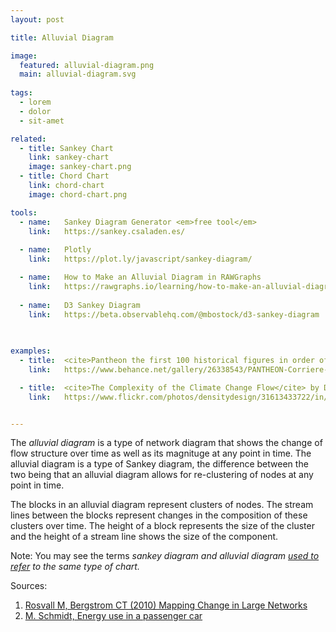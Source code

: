 ```yaml
---
layout: post

title: Alluvial Diagram

image:
  featured: alluvial-diagram.png
  main: alluvial-diagram.svg
  
tags:
  - lorem
  - dolor
  - sit-amet

related:
  - title: Sankey Chart
    link: sankey-chart
    image: sankey-chart.png
  - title: Chord Chart
    link: chord-chart
    image: chord-chart.png

tools:
  - name:   Sankey Diagram Generator <em>free tool</em>
    link:   https://sankey.csaladen.es/
    
  - name:   Plotly
    link:   https://plot.ly/javascript/sankey-diagram/

  - name:   How to Make an Alluvial Diagram in RAWGraphs
    link:   https://rawgraphs.io/learning/how-to-make-an-alluvial-diagram/
    
  - name:   D3 Sankey Diagram
    link:   https://beta.observablehq.com/@mbostock/d3-sankey-diagram
    
    

examples:
  - title:  <cite>Pantheon the first 100 historical figures in order of influence</cite> by Valerio Pellegrini
    link:   https://www.behance.net/gallery/26338543/PANTHEON-Corriere-della-Sera-La-Lettura-181

  - title:  <cite>The Complexity of the Climate Change Flow</cite> by DensityDesign Lab
    link:   https://www.flickr.com/photos/densitydesign/31613433722/in/album-72157677740884236/


---
```


The <dfn>alluvial diagram</dfn> is a type of network diagram that shows the change of flow structure over time as well as its magnituge at any point in time. The alluvial diagram is a type of Sankey diagram, the difference between the two being that an alluvial diagram allows for re-clustering of nodes at any point in time. 

The blocks in an alluvial diagram represent clusters of nodes. The stream lines between the blocks represent changes in the composition of these clusters over time. The height of a block represents the size of the cluster and the height of a stream line shows the size of the component.

Note: You may see the terms <dfn>sankey diagram<dfn> and <dfn>alluvial diagram</dfn> [used to refer](https://bost.ocks.org/mike/sankey/) to the same type of chart.  



Sources:
1. [Rosvall M, Bergstrom CT (2010) Mapping Change in Large Networks](https://arxiv.org/pdf/0812.1242.pdf)
2. [M. Schmidt, Energy use in a passenger car](https://Www.Ifu.Com/En/e-Sankey/Sankey-Diagram/)
